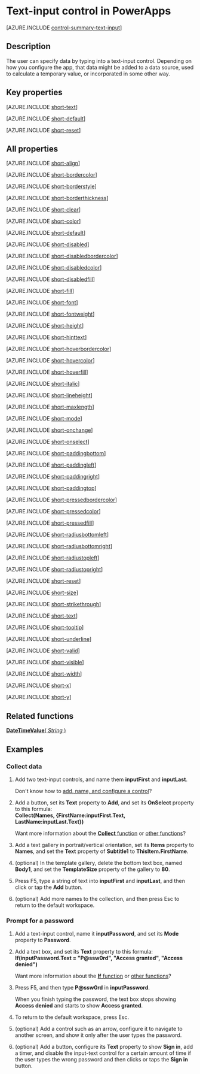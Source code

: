 <properties
    pageTitle="Text-input control: reference | Microsoft PowerApps"
    description="Information, including properties and examples, about the text-input control"
    services=""
    suite="powerapps"
    documentationCenter="na"
    authors="aftowen"
    manager="erikre"
    editor=""
    tags=""/>

<tags
   ms.service="powerapps"
   ms.devlang="na"
   ms.topic="article"
   ms.tgt_pltfrm="na"
   ms.workload="na"
   ms.date="02/29/2016"
   ms.author="anneta"/>

# Text-input control in PowerApps #
[AZURE.INCLUDE [control-summary-text-input](../../includes/control-summary-text-input.md)]

## Description ##
The user can specify data by typing into a text-input control. Depending on how you configure the app, that data might be added to a data source, used to calculate a temporary value, or incorporated in some other way.

## Key properties ##

[AZURE.INCLUDE [short-text](../../includes/short-text.md)]

[AZURE.INCLUDE [short-default](../../includes/short-default.md)]

[AZURE.INCLUDE [short-reset](../../includes/short-reset.md)]

## All properties ##

[AZURE.INCLUDE [short-align](../../includes/short-align.md)]

[AZURE.INCLUDE [short-bordercolor](../../includes/short-bordercolor.md)]

[AZURE.INCLUDE [short-borderstyle](../../includes/short-borderstyle.md)]

[AZURE.INCLUDE [short-borderthickness](../../includes/short-borderthickness.md)]

[AZURE.INCLUDE [short-clear](../../includes/short-clear.md)]

[AZURE.INCLUDE [short-color](../../includes/short-color.md)]

[AZURE.INCLUDE [short-default](../../includes/short-default.md)]

[AZURE.INCLUDE [short-disabled](../../includes/short-disabled.md)]

[AZURE.INCLUDE [short-disabledbordercolor](../../includes/short-disabledbordercolor.md)]

[AZURE.INCLUDE [short-disabledcolor](../../includes/short-disabledcolor.md)]

[AZURE.INCLUDE [short-disabledfill](../../includes/short-disabledfill.md)]

[AZURE.INCLUDE [short-fill](../../includes/short-fill.md)]

[AZURE.INCLUDE [short-font](../../includes/short-font.md)]

[AZURE.INCLUDE [short-fontweight](../../includes/short-fontweight.md)]

[AZURE.INCLUDE [short-height](../../includes/short-height.md)]

[AZURE.INCLUDE [short-hinttext](../../includes/short-hinttext.md)]

[AZURE.INCLUDE [short-hoverbordercolor](../../includes/short-hoverbordercolor.md)]

[AZURE.INCLUDE [short-hovercolor](../../includes/short-hovercolor.md)]

[AZURE.INCLUDE [short-hoverfill](../../includes/short-hoverfill.md)]

[AZURE.INCLUDE [short-italic](../../includes/short-italic.md)]

[AZURE.INCLUDE [short-lineheight](../../includes/short-lineheight.md)]

[AZURE.INCLUDE [short-maxlength](../../includes/short-maxlength.md)]

[AZURE.INCLUDE [short-mode](../../includes/short-mode.md)]

[AZURE.INCLUDE [short-onchange](../../includes/short-onchange.md)]

[AZURE.INCLUDE [short-onselect](../../includes/short-onselect.md)]

[AZURE.INCLUDE [short-paddingbottom](../../includes/short-paddingbottom.md)]

[AZURE.INCLUDE [short-paddingleft](../../includes/short-paddingleft.md)]

[AZURE.INCLUDE [short-paddingright](../../includes/short-paddingright.md)]

[AZURE.INCLUDE [short-paddingtop](../../includes/short-paddingtop.md)]

[AZURE.INCLUDE [short-pressedbordercolor](../../includes/short-pressedbordercolor.md)]

[AZURE.INCLUDE [short-pressedcolor](../../includes/short-pressedcolor.md)]

[AZURE.INCLUDE [short-pressedfill](../../includes/short-pressedfill.md)]

[AZURE.INCLUDE [short-radiusbottomleft](../../includes/short-radiusbottomleft.md)]

[AZURE.INCLUDE [short-radiusbottomright](../../includes/short-radiusbottomright.md)]

[AZURE.INCLUDE [short-radiustopleft](../../includes/short-radiustopleft.md)]

[AZURE.INCLUDE [short-radiustopright](../../includes/short-radiustopright.md)]

[AZURE.INCLUDE [short-reset](../../includes/short-reset.md)]

[AZURE.INCLUDE [short-size](../../includes/short-size.md)]

[AZURE.INCLUDE [short-strikethrough](../../includes/short-strikethrough.md)]

[AZURE.INCLUDE [short-text](../../includes/short-text.md)]

[AZURE.INCLUDE [short-tooltip](../../includes/short-tooltip.md)]

[AZURE.INCLUDE [short-underline](../../includes/short-underline.md)]

[AZURE.INCLUDE [short-valid](../../includes/short-valid.md)]

[AZURE.INCLUDE [short-visible](../../includes/short-visible.md)]

[AZURE.INCLUDE [short-width](../../includes/short-width.md)]

[AZURE.INCLUDE [short-x](../../includes/short-x.md)]

[AZURE.INCLUDE [short-y](../../includes/short-y.md)]

## Related functions ##

[**DateTimeValue**( *String* )](function-datevalue-timevalue.md)

## Examples ##

### Collect data ###
1. Add two text-input controls, and name them **inputFirst** and **inputLast**.

	Don't know how to [add, name, and configure a control](add-configure-controls.md)?

1. Add a button, set its **Text** property to **Add**, and set its **OnSelect** property to this formula:<br>
**Collect(Names, {FirstName:inputFirst.Text, LastName:inputLast.Text})**

	Want more information about the [**Collect** function](function-clear-collect-clearcollect.md) or [other functions](formula-reference.md)?

1. Add a text gallery in portrait/vertical orientation, set its **Items** property to **Names**, and set the **Text** property of **Subtitle1** to **ThisItem.FirstName**.

1. (optional) In the template gallery, delete the bottom text box, named **Body1**, and set the **TemplateSize** property of the gallery to **80**.

1. Press F5, type a string of text into **inputFirst** and **inputLast**, and then click or tap the **Add** button.

1. (optional) Add more names to the collection, and then press Esc to return to the default workspace.

### Prompt for a password ###
1. Add a text-input control, name it **inputPassword**, and set its **Mode** property to **Password**.

1. Add a text box, and set its **Text** property to this formula:<br>
**If(inputPassword.Text = "P@ssw0rd", "Access granted", "Access denied")**

	Want more information about the [**If** function](function-if.md) or [other functions](formula-reference.md)?

1. Press F5, and then type **P@ssw0rd** in **inputPassword**.

	When you finish typing the password, the text box stops showing **Access denied** and starts to show **Access granted**.

1. To return to the default workspace, press Esc.

1. (optional) Add a control such as an arrow, configure it to navigate to another screen, and show it only after the user types the password.

1. (optional) Add a button, configure its **Text** property to show **Sign in**, add a timer, and disable the input-text control for a certain amount of time if the user types the wrong password and then clicks or taps the **Sign in** button.
